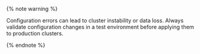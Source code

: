 {% note warning %}

Configuration errors can lead to cluster instability or data loss. Always validate configuration changes in a test environment before applying them to production clusters.

{% endnote %}